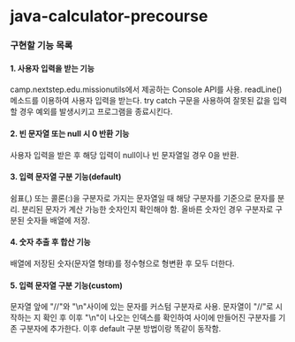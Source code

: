 # java-calculator-precourse

### 구현할 기능 목록
#### 1. 사용자 입력을 받는 기능
camp.nextstep.edu.missionutils에서 제공하는 Console API를 사용.
readLine() 메소드를 이용하여 사용자 입력을 받는다.
try catch 구문을 사용하여 잘못된 값을 입력할 경우 예외를 발생시키고 프로그램을 종료시킨다.

#### 2. 빈 문자열 또는 null 시 0 반환 기능
사용자 입력을 받은 후 해당 입력이 null이나 빈 문자열일 경우 0을 반환.

#### 3. 입력 문자열 구분 기능(default)
쉼표(,) 또는 콜론(:)을 구분자로 가지는 문자열일 때 해당 구분자를 기준으로 문자를 분리.
분리된 문자가 계산 가능한 숫자인지 확인해야 함.
올바른 숫자인 경우 구분자로 구분된 숫자들 배열에 저장.

#### 4. 숫자 추출 후 합산 기능
배열에 저장된 숫자(문자열 형태)를 정수형으로 형변환 후 모두 더한다.

#### 5. 입력 문자열 구분 기능(custom)
문자열 앞에 "//"와 "\n"사이에 있는 문자를 커스텀 구분자로 사용.
문자열이 "//"로 시작하는 지 확인 후 이후 "\n"이 나오는 인덱스를 확인하여 사이에 만들어진 구분자를 기존 구분자에 추가한다.
이후 default 구분 방법이랑 똑같이 동작함.

